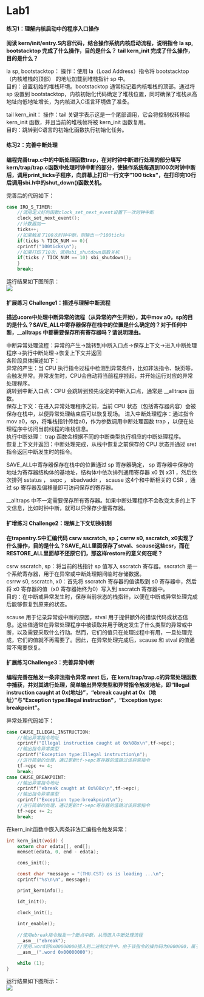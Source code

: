 # Lab1 
#### 练习1：理解内核启动中的程序入口操作
**阅读 kern/init/entry.S内容代码，结合操作系统内核启动流程，说明指令 la sp, bootstacktop 完成了什么操作，目的是什么？ tail kern_init 完成了什么操作，目的是什么？**

la sp, bootstacktop：
操作：使用 la（Load Address）指令将 bootstacktop（内核堆栈的顶部） 的地址加载到堆栈指针 sp 中。  
目的：设置初始的堆栈环境。bootstacktop 通常标记着内核堆栈的顶部。通过将 sp 设置到 bootstacktop，内核初始化代码确定了堆栈位置，同时确保了堆栈从高地址向低地址增长，为内核进入C语言环境做了准备。

tail kern_init：
操作：tail 关键字表示这是一个尾部调用，它会将控制权转移给 kern_init 函数，并且当前的堆栈帧将被 kern_init 函数复用。  
目的：跳转到C语言的初始化函数执行初始化任务。

#### 练习2：完善中断处理
**编程完善trap.c中的中断处理函数trap，在对时钟中断进行处理的部分填写kern/trap/trap.c函数中处理时钟中断的部分，使操作系统每遇到100次时钟中断后，调用print_ticks子程序，向屏幕上打印一行文字”100 ticks”，在打印完10行后调用sbi.h中的shut_down()函数关机。**

完善后的代码如下：  
```c
case IRQ_S_TIMER:
    //调用定义好的函数clock_set_next_event设置下一次时钟中断
    clock_set_next_event();
    //计数器加一
    ticks++;
    //如果触发了100次时钟中断，则输出一个100ticks
    if(ticks % TICK_NUM == 0){
    cprintf("100ticks\n");
    //如果打印了10次，调用sbi_shutdown函数关机
    if(ticks / TICK_NUM == 10) sbi_shutdown();
    }
    break;
```
运行结果如下图所示：  
![](clock.png)  

#### 扩展练习 Challenge1：描述与理解中断流程
**描述ucore中处理中断异常的流程（从异常的产生开始），其中mov a0，sp的目的是什么？SAVE_ALL中寄存器保存在栈中的位置是什么确定的？对于任何中断，__alltraps 中都需要保存所有寄存器吗？请说明理由。**

中断异常处理流程：异常的产生->跳转到中断入口点->保存上下文->进入中断处理程序->执行中断处理->恢复上下文并返回  
各阶段具体描述如下：  
异常的产生：当 CPU 执行指令过程中检测到异常条件，比如非法指令、缺页等，会触发异常。异常发生时，CPU会自动将当前程序挂起，并开始运行对应的异常处理程序。  
跳转到中断入口点：CPU 会跳转到预先设定的中断入口点，通常是 __alltraps 函数。  
保存上下文：在进入异常处理程序之前，当前 CPU 状态（包括寄存器内容）会被保存在栈中，以便异常处理结束后可以恢复现场。
进入中断处理程序：通过指令mov a0，sp，将堆栈指针传给a0，作为参数调用中断处理函数 trap ，以便在处理程序中访问当前线程的堆栈信息。  
执行中断处理： trap 函数会根据不同的中断类型执行相应的中断处理程序。  
恢复上下文并返回：中断处理完成，从栈中恢复之前保存的 CPU 状态并通过 sret 指令返回中断发生时的指令。  
  
SAVE_ALL中寄存器保存在栈中的位置通过 sp 寄存器确定， sp 寄存器中保存的地址为寄存器结构体的基地址，结构体中依次排列通用寄存器 x0 到 x31 ，然后依次排列 sstatus ， sepc ， sbadvaddr ， scause 这4个和中断相关的 CSR ，通过 sp 寄存器及偏移量即可访问保存的寄存器。  
  
__alltraps 中不一定需要保存所有寄存器。如果中断处理程序不会改变太多的上下文信息，比如时钟中断，就可以只保存少量寄存器。

#### 扩增练习 Challenge2：理解上下文切换机制
**在trapentry.S中汇编代码 csrw sscratch, sp；csrrw s0, sscratch, x0实现了什么操作，目的是什么？SAVE_ALL里面保存了stval、scause这些csr，而在RESTORE_ALL里面却不还原它们，那这样restore的意义何在呢？**

csrw sscratch, sp：将当前的栈指针 sp 值写入 sscratch 寄存器。sscratch 是一个系统寄存器，用于在异常或中断处理期间临时存储数据。  
csrrw s0, sscratch, x0：首先将 sscratch 寄存器的值读取到 s0 寄存器中，然后将 x0 寄存器的值（x0 寄存器始终为0）写入到 sscratch 寄存器中。  
目的：在中断或异常发生时，保存当前状态的栈指针，以便在中断或异常处理完成后能够恢复到原来的状态。  
  
scause 用于记录异常或中断的原因，stval 用于提供额外的错误代码或状态信息。这些值通常在异常处理程序中被读取并用于确定发生了什么类型的异常或中断，以及需要采取什么行动。然而，它们的值只在处理过程中有用，一旦处理完成，它们的值就不再需要了。因此，在异常处理完成后，scause 和 stval 的值通常不需要恢复。

#### 扩展练习Challenge3：完善异常中断
**编程完善在触发一条非法指令异常 mret 后，在 kern/trap/trap.c的异常处理函数中捕获，并对其进行处理，简单输出异常类型和异常指令触发地址，即“Illegal instruction caught at 0x(地址)”，“ebreak caught at 0x（地址）”与“Exception type:Illegal instruction"，“Exception type: breakpoint”。**

异常处理代码如下：  
```c
case CAUSE_ILLEGAL_INSTRUCTION:
    //输出异常指令地址
    cprintf("Illegal instruction caught at 0x%08x\n",tf->epc);
    //输出指令异常类型
    cprintf("Exception type:Illegal instruction\n");
    //进行简单的处理，通过更新tf->epc寄存器的值跳过该异常指令
    tf->epc += 4;
    break;
case CAUSE_BREAKPOINT:
    //输出异常指令地址
    cprintf("ebreak caught at 0x%08x\n",tf->epc);
    //输出指令异常类型
    cprintf("Exception type:breakpoint\n");
    //进行简单的处理，通过更新tf->epc寄存器的值跳过该异常指令
    tf->epc += 2;
    break;
```
在kern_init函数中嵌入两条非法汇编指令触发异常：  
```c
int kern_init(void) {
    extern char edata[], end[];
    memset(edata, 0, end - edata);

    cons_init();

    const char *message = "(THU.CST) os is loading ...\n";
    cprintf("%s\n\n", message);

    print_kerninfo();

    idt_init();

    clock_init();
    
    intr_enable();
    
    //使用ebreak指令触发一个断点中断，从而进入中断处理流程
    __asm__("ebreak");
    //使用.word将0x00000000插入到二进制文件中，由于该指令的操作码为0000000，属于无效指令，从而触发中断，进入中断处理流程
    __asm__(".word 0x00000000");

    while (1);
}
```  
运行结果如下图所示：  
![](mret.png)